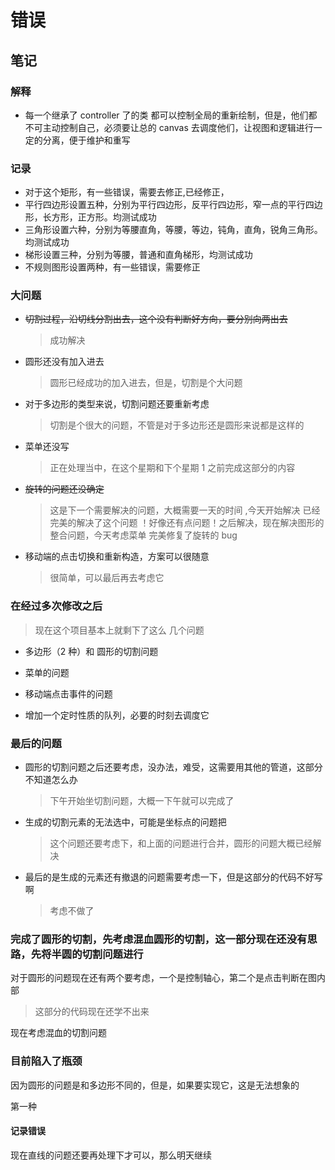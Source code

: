 # 错误

## 笔记

### 解释

-   每一个继承了 controller 了的类 都可以控制全局的重新绘制，但是，他们都不可主动控制自己，必须要让总的 canvas 去调度他们，让视图和逻辑进行一定的分离，便于维护和重写

### 记录

-   对于这个矩形，有一些错误，需要去修正,已经修正，
-   平行四边形设置五种，分别为平行四边形，反平行四边形，窄一点的平行四边形，长方形，正方形。均测试成功
-   三角形设置六种，分别为等腰直角，等腰，等边，钝角，直角，锐角三角形。均测试成功
-   梯形设置三种，分别为等腰，普通和直角梯形，均测试成功
-   不规则图形设置两种，有一些错误，需要修正

### 大问题

-   ~~切割过程，沿切线分割出去，这个没有判断好方向，要分别向两出去~~

    > 成功解决

-   圆形还没有加入进去

    > 圆形已经成功的加入进去，但是，切割是个大问题

-   对于多边形的类型来说，切割问题还要重新考虑

    > 切割是个很大的问题，不管是对于多边形还是圆形来说都是这样的

-   菜单还没写

    > 正在处理当中，在这个星期和下个星期 1 之前完成这部分的内容

-   ~~旋转的问题还没确定~~

    > 这是下一个需要解决的问题，大概需要一天的时间 ,今天开始解决
    > 已经完美的解决了这个问题
    > ！好像还有点问题！之后解决，现在解决图形的整合问题，今天考虑菜单
    > 完美修复了旋转的 bug

-   移动端的点击切换和重新构造，方案可以很随意

    > 很简单，可以最后再去考虑它

### 在经过多次修改之后

> 现在这个项目基本上就剩下了这么 几个问题

-   多边形（2 种）和 圆形的切割问题

-   菜单的问题

-   移动端点击事件的问题

-   增加一个定时性质的队列，必要的时刻去调度它

### 最后的问题

-   圆形的切割问题之后还要考虑，没办法，难受，这需要用其他的管道，这部分不知道怎么办

    > 下午开始坐切割问题，大概一下午就可以完成了

-   生成的切割元素的无法选中，可能是坐标点的问题把

    > 这个问题还要考虑下，和上面的问题进行合并，圆形的问题大概已经解决

-   最后的是生成的元素还有撤退的问题需要考虑一下，但是这部分的代码不好写啊
    > 考虑不做了

### 完成了圆形的切割，先考虑混血圆形的切割，这一部分现在还没有思路，先将半圆的切割问题进行

对于圆形的问题现在还有两个要考虑，一个是控制轴心，第二个是点击判断在图内部

> 这部分的代码现在还学不出来

现在考虑混血的切割问题

### 目前陷入了瓶颈

因为圆形的问题是和多边形不同的，但是，如果要实现它，这是无法想象的

第一种

#### 记录错误

现在直线的问题还要再处理下才可以，那么明天继续
